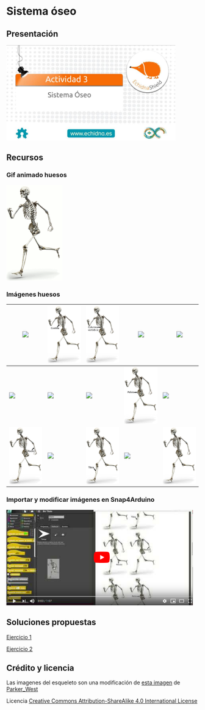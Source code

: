 # Sistema óseo

## Presentación
[<img src="https://github.com/EchidnaShield/Recursos/blob/master/Didactica/Actividades_Primaria/P03_Sistema_Oseo/Presentacion.jpg" height=250px>](https://docs.google.com/presentation/d/e/2PACX-1vTPm4czxn9bT9avK2kgZA-RMyvMCv9TGb5pXj3y3I5W7a4qFAO077c0neYWXSbvUYp1NCmHUIzXBhN3/pub?start=false&loop=false&delayms=3000)
## Recursos 
### Gif animado huesos
<img src="https://github.com/EchidnaShield/Recursos/blob/master/Didactica/Actividades_Primaria/P03_Sistema_Oseo/Imagenes/Huesos.gif" height=250px>

### Imágenes huesos
|<img src="https://github.com/EchidnaShield/Recursos/blob/master/Didactica/Actividades_Primaria/P03_Sistema_Oseo/Imagenes/Clavícula.png" height=150px>|<img src="https://github.com/EchidnaShield/Recursos/blob/master/Didactica/Actividades_Primaria/P03_Sistema_Oseo/Imagenes/Costilla.png" height=150px>|<img src="https://github.com/EchidnaShield/Recursos/blob/master/Didactica/Actividades_Primaria/P03_Sistema_Oseo/Imagenes/Columna.png" height=150px>|<img src="https://github.com/EchidnaShield/Recursos/blob/master/Didactica/Actividades_Primaria/P03_Sistema_Oseo/Imagenes/Cráneo.png" height=150px>|<img src="https://github.com/EchidnaShield/Recursos/blob/master/Didactica/Actividades_Primaria/P03_Sistema_Oseo/Imagenes/Cúbito.png" height=150px>|
|---|---|---|---|---|
|<img src="https://github.com/EchidnaShield/Recursos/blob/master/Didactica/Actividades_Primaria/P03_Sistema_Oseo/Imagenes/Escápula.png" height=150px>|<img src="https://github.com/EchidnaShield/Recursos/blob/master/Didactica/Actividades_Primaria/P03_Sistema_Oseo/Imagenes/Esternón.png" height=150px>|<img src="https://github.com/EchidnaShield/Recursos/blob/master/Didactica/Actividades_Primaria/P03_Sistema_Oseo/Imagenes/Húmero.png" height=150px>|<img src="https://github.com/EchidnaShield/Recursos/blob/master/Didactica/Actividades_Primaria/P03_Sistema_Oseo/Imagenes/Pelvis.png" height=150px>|<img src="https://github.com/EchidnaShield/Recursos/blob/master/Didactica/Actividades_Primaria/P03_Sistema_Oseo/Imagenes/Peroné.png" height=150px>|
|<img src="https://github.com/EchidnaShield/Recursos/blob/master/Didactica/Actividades_Primaria/P03_Sistema_Oseo/Imagenes/Radio.png" height=150px>|<img src="https://github.com/EchidnaShield/Recursos/blob/master/Didactica/Actividades_Primaria/P03_Sistema_Oseo/Imagenes/Rótula.png" height=150px>|<img src="https://github.com/EchidnaShield/Recursos/blob/master/Didactica/Actividades_Primaria/P03_Sistema_Oseo/Imagenes/Tibia.png" height=150px>|<img src="https://github.com/EchidnaShield/Recursos/blob/master/Didactica/Actividades_Primaria/P03_Sistema_Oseo/Imagenes/fémur.png" height=150px>|<img src="https://github.com/EchidnaShield/Recursos/blob/master/Didactica/Actividades_Primaria/P03_Sistema_Oseo/Imagenes/base.png" height=150px>|

### Importar y modificar imágenes en Snap4Arduino
[<img src="https://github.com/EchidnaShield/Recursos/blob/master/Didactica/Actividades_Primaria/P03_Sistema_Oseo/Video.png" height=250px>](https://www.youtube.com/watch?v=9v9mQy2Yz5U&feature=youtu.be)
## Soluciones propuestas
[Ejercicio 1](https://github.com/EchidnaShield/Recursos/blob/master/Didactica/Actividades_Primaria/P03_Sistema_Oseo/Ejercicio1.xml)

[Ejercicio 2](https://github.com/EchidnaShield/Recursos/blob/master/Didactica/Actividades_Primaria/P03_Sistema_Oseo/Ejercicio2.xml)

## Crédito y licencia
Las imagenes del esqueleto son una modificación de [esta imagen](https://pixabay.com/es/illustrations/esqueleto-humana-hueso-huesos-3342754/) de [Parker_West](https://pixabay.com/es/users/Parker_West-7094318/)

Licencia [Creative Commons Attribution-ShareAlike 4.0 International License](http://creativecommons.org/licenses/by-sa/4.0/)
